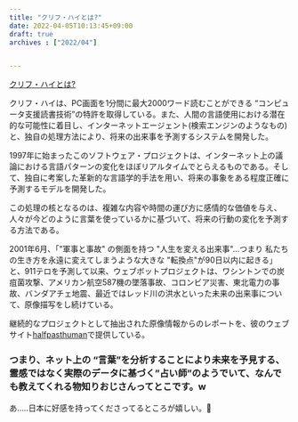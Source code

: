 ```yaml
---
title: "クリフ・ハイとは?"
date: 2022-04-05T10:13:45+09:00
draft: true
archives : ["2022/04"]


---
```


<div class="body markup" dir="auto">

<p>

<a href="https://www.coasttocoastam.com/guest/high-clif-39980/" rel="">クリフ・ハイとは?</a>
</p>

<p>クリフ・ハイは、PC画面を1分間に最大2000ワード読むことができる “コンピュータ支援読書技術”の特許を取得している。また、人間の言語使用における潜在的な可能性に着目し、インターネットエージェント(検索エンジンのようなもの)と、独自の処理方法により、将来の出来事を予測するシステムを開発した。</p>

<p>1997年に始まったこのソフトウェア・プロジェクトは、インターネット上の議論における言語パターンの変化をほぼリアルタイムでとらえるものである。そして、独自に考案した革新的な言語学的手法を用い、将来の事象をある程度正確に予測するモデルを開発した。</p><p>この処理の核となるのは、複雑な内容や時間の運び方に感情的な価値を与え、人々が今どのように言葉を使っているかに基づいて、将来の行動の変化を予測する方法である。</p>

<p>2001年6月、「"軍事と事故" の側面を持つ "人生を変える出来事"...つまり 私たちの生き方を永遠に変えてしまうような大きな "転換点"が90日以内に起きる」と、911テロを予測して以来、ウェブボットプロジェクトは、ワシントンでの炭疽菌攻撃、アメリカン航空587機の墜落事故、コロンビア災害、東北電力の事故、バンダアチェ地震、最近ではレッド川の洪水といった未来の出来事について、原像描写をし続けている。</p>

<p>継続的なプロジェクトとして抽出された原像情報からのレポートを、彼のウェブサイト<a href="http://www.halfpasthuman.com" rel="">halfpasthuman</a>で提供している。</p>

<h3>つまり、ネット上の “言葉”を分析することにより未来を予見する、霊感ではなく実際のデータに基づく”占い師”のようでいて、なんでも教えてくれる物知りおじさんってとこです。w</h3>

<p>あ…..日本に好感を持ってくださってるところが嬉しい。💖</p>

</div>
